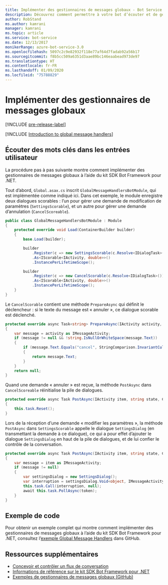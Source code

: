 ```yaml
---
title: Implémenter des gestionnaires de messages globaux - Bot Service
description: Découvrez comment permettre à votre bot d’écouter et de gérer les entrées utilisateur contenant certains mots clés à l’aide du kit SDK Bot Framework pour .NET.
author: RobStand
ms.author: kamrani
manager: kamrani
ms.topic: article
ms.service: bot-service
ms.date: 12/13/2017
monikerRange: azure-bot-service-3.0
ms.openlocfilehash: 5097c2c9e82932f118e77af64d7fadab92a56b17
ms.sourcegitcommit: f8b5cc509a6351d3aae89bc146eaabead973de97
ms.translationtype: HT
ms.contentlocale: fr-FR
ms.lasthandoff: 01/09/2020
ms.locfileid: "75788829"
---
```

# <a name="implement-global-message-handlers"></a>Implémenter des gestionnaires de messages globaux

[!INCLUDE [pre-release-label](../includes/pre-release-label-v3.md)]

[!INCLUDE [Introduction to global message handlers](../includes/snippet-global-handlers-intro.md)]

## <a name="listen-for-keywords-in-user-input"></a>Écouter des mots clés dans les entrées utilisateur

La procédure pas à pas suivante montre comment implémenter des gestionnaires de messages globaux à l’aide du kit SDK Bot Framework pour .NET.

Tout d’abord, `Global.asax.cs` inscrit `GlobalMessageHandlersBotModule`, qui est implémentée comme indiqué ici. Dans cet exemple, le module enregistre deux dialogues scorables : l’un pour gérer une demande de modification de paramètres (`SettingsScorable`), et un autre pour gérer une demande d’annulation (`CancelScoreable`).

```cs
public class GlobalMessageHandlersBotModule : Module
{
    protected override void Load(ContainerBuilder builder)
    {
        base.Load(builder);

        builder
            .Register(c => new SettingsScorable(c.Resolve<IDialogTask>()))
            .As<IScorable<IActivity, double>>()
            .InstancePerLifetimeScope();

        builder
            .Register(c => new CancelScorable(c.Resolve<IDialogTask>()))
            .As<IScorable<IActivity, double>>()
            .InstancePerLifetimeScope();
    }
}
```

Le `CancelScorable` contient une méthode `PrepareAsync` qui définit le déclencheur : si le texte du message est « annuler », ce dialogue scorable est déclenché.

```cs
protected override async Task<string> PrepareAsync(IActivity activity, CancellationToken token)
{
    var message = activity as IMessageActivity;
    if (message != null && !string.IsNullOrWhiteSpace(message.Text))
    {
        if (message.Text.Equals("cancel", StringComparison.InvariantCultureIgnoreCase))
        {
            return message.Text;
        }
    }
    return null;
}
```

Quand une demande « annuler » est reçue, la méthode `PostAsync` dans `CancelScoreable` réinitialise la pile de dialogues. 

```cs
protected override async Task PostAsync(IActivity item, string state, CancellationToken token)
{
    this.task.Reset();
}
```

Lors de la réception d’une demande « modifier les paramètres », la méthode `PostAsync` dans `SettingsScorable` appelle le dialogue `SettingsDialog` (en transmettant la demande à ce dialogue), ce qui a pour effet d’ajouter le dialogue `SettingsDialog` en haut de la pile de dialogues, et de lui confier le contrôle de la conversation.

```cs
protected override async Task PostAsync(IActivity item, string state, CancellationToken token)
{
    var message = item as IMessageActivity;
    if (message != null)
    {
        var settingsDialog = new SettingsDialog();
        var interruption = settingsDialog.Void<object, IMessageActivity>();
        this.task.Call(interruption, null);
        await this.task.PollAsync(token);
    }
}
```

## <a name="sample-code"></a>Exemple de code

Pour obtenir un exemple complet qui montre comment implémenter des gestionnaires de messages globaux à l’aide du kit SDK Bot Framework pour .NET, consultez l’<a href="https://github.com/microsoft/BotBuilder-Samples/tree/v3-sdk-samples/CSharp/core-GlobalMessageHandlers" target="_blank">exemple Global Message Handlers</a> dans GitHub. 

## <a name="additional-resources"></a>Ressources supplémentaires

- [Concevoir et contrôler un flux de conversation](../bot-service-design-conversation-flow.md)
- <a href="/dotnet/api/?view=botbuilder-3.12.2.4" target="_blank">Informations de référence sur le kit SDK Bot Framework pour .NET</a>
- <a href="https://github.com/microsoft/BotBuilder-Samples/tree/v3-sdk-samples/CSharp/core-GlobalMessageHandlers" target="_blank">Exemples de gestionnaires de messages globaux (GitHub)</a>
